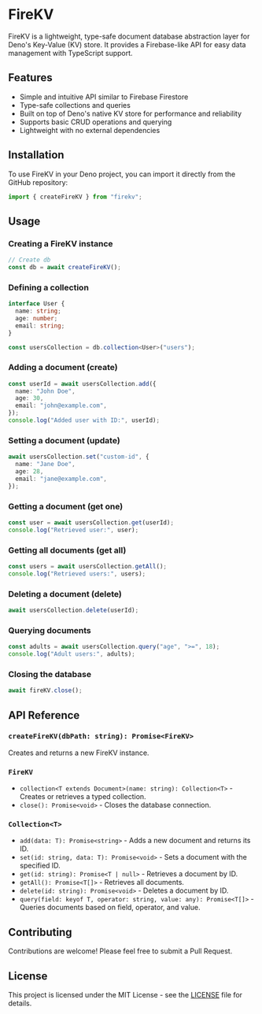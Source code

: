 # FireKV

FireKV is a lightweight, type-safe document database abstraction layer for Deno's Key-Value (KV) store. It provides a Firebase-like API for easy data management with TypeScript support.

## Features

- Simple and intuitive API similar to Firebase Firestore
- Type-safe collections and queries
- Built on top of Deno's native KV store for performance and reliability
- Supports basic CRUD operations and querying
- Lightweight with no external dependencies

## Installation

To use FireKV in your Deno project, you can import it directly from the GitHub repository:

```typescript
import { createFireKV } from "firekv";
```

## Usage

### Creating a FireKV instance

```typescript
// Create db
const db = await createFireKV();
```

### Defining a collection

```typescript
interface User {
  name: string;
  age: number;
  email: string;
}

const usersCollection = db.collection<User>("users");
```

### Adding a document (create)

```typescript
const userId = await usersCollection.add({
  name: "John Doe",
  age: 30,
  email: "john@example.com",
});
console.log("Added user with ID:", userId);
```

### Setting a document (update)

```typescript
await usersCollection.set("custom-id", {
  name: "Jane Doe",
  age: 28,
  email: "jane@example.com",
});
```

### Getting a document (get one)

```typescript
const user = await usersCollection.get(userId);
console.log("Retrieved user:", user);
```

### Getting all documents (get all)

```typescript
const users = await usersCollection.getAll();
console.log("Retrieved users:", users);
```

### Deleting a document (delete)

```typescript
await usersCollection.delete(userId);
```

### Querying documents

```typescript
const adults = await usersCollection.query("age", ">=", 18);
console.log("Adult users:", adults);
```

### Closing the database

```typescript
await fireKV.close();
```

## API Reference

### `createFireKV(dbPath: string): Promise<FireKV>`

Creates and returns a new FireKV instance.

### `FireKV`

- `collection<T extends Document>(name: string): Collection<T>` - Creates or retrieves a typed collection.
- `close(): Promise<void>` - Closes the database connection.

### `Collection<T>`

- `add(data: T): Promise<string>` - Adds a new document and returns its ID.
- `set(id: string, data: T): Promise<void>` - Sets a document with the specified ID.
- `get(id: string): Promise<T | null>` - Retrieves a document by ID.
- `getAll(): Promise<T[]>` - Retrieves all documents.
- `delete(id: string): Promise<void>` - Deletes a document by ID.
- `query(field: keyof T, operator: string, value: any): Promise<T[]>` - Queries documents based on field, operator, and value.

## Contributing

Contributions are welcome! Please feel free to submit a Pull Request.

## License

This project is licensed under the MIT License - see the [LICENSE](LICENSE) file for details.
